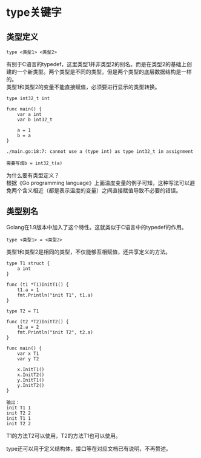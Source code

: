 # type关键字
## 类型定义

    type <类型1> <类型2>


有别于C语言的typedef，这里类型1并非类型2的别名。而是在类型2的基础上创建的一个新类型。两个类型是不同的类型，但是两个类型的底层数据结构是一样的。  
类型1和类型2的变量不能直接赋值，必须要进行显示的类型转换。

    type int32_t int

    func main() {
        var a int
        var b int32_t
        
        a = 1
        b = a
    }

    ./main.go:18:7: cannot use a (type int) as type int32_t in assignment

    需要写成b = int32_t(a)

为什么要有类型定义？  
根据《Go programming language》上面温度变量的例子可知，这种写法可以避免两个含义相近（都是表示温度的变量）之间直接赋值导致不必要的错误。

## 类型别名
Golang在1.9版本中加入了这个特性。这就类似于C语言中的typedef的作用。

    type <类型1> = <类型2>

类型1和类型2是相同的类型，不仅能够互相赋值，还共享定义的方法。

    type T1 struct {
        a int
    }

    func (t1 *T1)InitT1() {
        t1.a = 1
        fmt.Println("init T1", t1.a)
    }

    type T2 = T1

    func (t2 *T2)InitT2() {
        t2.a = 2
        fmt.Println("init T2", t2.a)
    }

    func main() {
        var x T1
        var y T2
        
        x.InitT1()
        x.InitT2()
        y.InitT1()
        y.InitT2()
    }

    输出：
    init T1 1
    init T2 2
    init T1 1
    init T2 2

T1的方法T2可以使用，T2的方法T1也可以使用。

type还可以用于定义结构体，接口等在对应文档已有说明，不再赘述。